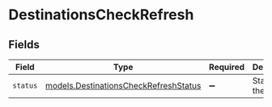 # DestinationsCheckRefresh


## Fields

| Field                                                                                          | Type                                                                                           | Required                                                                                       | Description                                                                                    | Example                                                                                        |
| ---------------------------------------------------------------------------------------------- | ---------------------------------------------------------------------------------------------- | ---------------------------------------------------------------------------------------------- | ---------------------------------------------------------------------------------------------- | ---------------------------------------------------------------------------------------------- |
| `status`                                                                                       | [models.DestinationsCheckRefreshStatus](../../models/shared/destinationscheckrefreshstatus.md) | :heavy_minus_sign:                                                                             | Status of the job.                                                                             | processing                                                                                     |